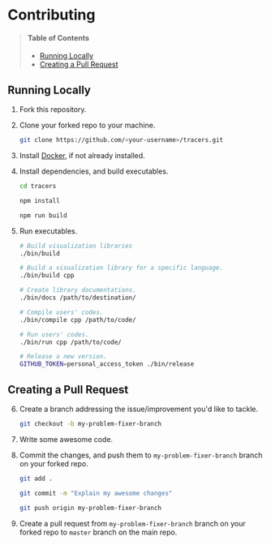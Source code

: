 # Contributing

> #### Table of Contents
> - [Running Locally](#running-locally)
> - [Creating a Pull Request](#creating-a-pull-request)

## Running Locally

1. Fork this repository.

2. Clone your forked repo to your machine.

    ```bash
    git clone https://github.com/<your-username>/tracers.git    
    ```

3. Install [Docker](https://docs.docker.com/install/), if not already installed.

4. Install dependencies, and build executables.

    ```bash
    cd tracers

    npm install
    
    npm run build
    ```
    
5. Run executables.

    ```bash
    # Build visualization libraries
    ./bin/build

    # Build a visualization library for a specific language.
    ./bin/build cpp
    
    # Create library documentations.
    ./bin/docs /path/to/destination/
    
    # Compile users' codes.
    ./bin/compile cpp /path/to/code/
    
    # Run users' codes.
    ./bin/run cpp /path/to/code/
    
    # Release a new version.
    GITHUB_TOKEN=personal_access_token ./bin/release
    ```

## Creating a Pull Request
  
6. Create a branch addressing the issue/improvement you'd like to tackle.

    ```bash
    git checkout -b my-problem-fixer-branch
    ```

7. Write some awesome code.

8. Commit the changes, and push them to `my-problem-fixer-branch` branch on your forked repo.

    ```bash
    git add .
    
    git commit -m "Explain my awesome changes"

    git push origin my-problem-fixer-branch
    ```

9. Create a pull request from `my-problem-fixer-branch` branch on your forked repo to `master` branch on the main repo.
